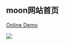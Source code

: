 ## moon网站首页
[Online Demo](http://dingdingbai.github.io/moon-practice/)

<p align="center">

​	<img src="http://ok7n02kz6.bkt.clouddn.com/FrjJ76XfiCz0f3dF1d7ZnfOh3NFq.png">

</p>
